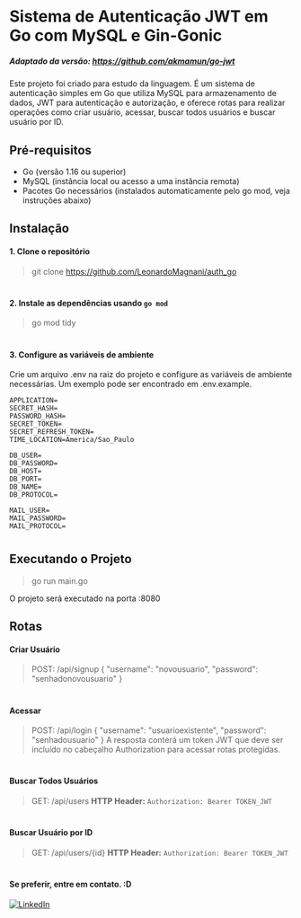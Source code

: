 # Sistema de Autenticação JWT em Go com MySQL e Gin-Gonic

##### Adaptado da versão: _https://github.com/akmamun/go-jwt_

Este projeto foi criado para estudo da linguagem. É um sistema de autenticação simples em Go que utiliza MySQL para armazenamento de dados, JWT para autenticação e autorização, e oferece rotas para realizar operações como criar usuário, acessar, buscar todos usuários e buscar usuário por ID.

## Pré-requisitos

- Go (versão 1.16 ou superior)
- MySQL (instância local ou acesso a uma instância remota)
- Pacotes Go necessários (instalados automaticamente pelo go mod, veja instruções abaixo)

## Instalação

#### 1. Clone o repositório
> git clone https://github.com/LeonardoMagnani/auth_go
#
#### 2. Instale as dependências usando `go mod`
> go mod tidy
#
#### 3. Configure as variáveis de ambiente
Crie um arquivo .env na raiz do projeto e configure as variáveis de ambiente necessárias. Um exemplo pode ser encontrado em .env.example.

    APPLICATION=
    SECRET_HASH=
    PASSWORD_HASH=
    SECRET_TOKEN=
    SECRET_REFRESH_TOKEN=
    TIME_LOCATION=America/Sao_Paulo

    DB_USER=
    DB_PASSWORD=
    DB_HOST=
    DB_PORT=
    DB_NAME=
    DB_PROTOCOL=

    MAIL_USER=
    MAIL_PASSWORD=
    MAIL_PROTOCOL=
#
## Executando o Projeto
> go run main.go

O projeto será executado na porta :8080

## Rotas

#### Criar Usuário
> POST: /api/signup
{
    "username": "novousuario",
    "password": "senhadonovousuario"
}
#
#### Acessar
> POST: /api/login
{
    "username": "usuarioexistente",
    "password": "senhadousuario"
}
A resposta conterá um token JWT que deve ser incluído no cabeçalho Authorization para acessar rotas protegidas.
#
#### Buscar Todos Usuários
> GET: /api/users
> **HTTP Header:** `Authorization: Bearer TOKEN_JWT`
#
#### Buscar Usuário por ID
> GET: /api/users/{id}
> **HTTP Header:** `Authorization: Bearer TOKEN_JWT`
#
#
#### Se preferir, entre em contato. :D
[![LinkedIn](https://img.shields.io/badge/LinkedIn-Profile-blue?logo=linkedin)](https://www.linkedin.com/in/magnani-leonardo)


